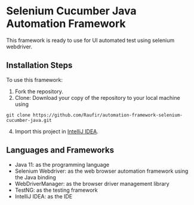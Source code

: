 # Selenium Cucumber Java Automation Framework


This framework is ready to use for UI automated test using selenium webdriver.

## Installation Steps

To use this framework:
1. Fork the repository.
2. Clone: Download your copy of the repository to your local machine using

```git clone https://github.com/Raufir/automation-framework-selenium-cucumber-java.git```

4. Import this project in [IntelliJ IDEA](https://www.jetbrains.com/idea/download/).

## Languages and Frameworks



- Java 11:  as the programming language
- Selenium Webdriver: as the web browser automation framework using the Java binding
- WebDriverManager: as the browser driver management library
- TestNG: as the testing framework
- IntelliJ IDEA: as the IDE